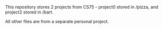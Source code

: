 This repository stores 2 projects from CS75 - project0 stored in /pizza, and project2 stored in /bart.

All other files are from a separate personal project.
